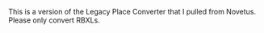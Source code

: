 This is a version of the Legacy Place Converter that I pulled from Novetus.
Please only convert RBXLs.
